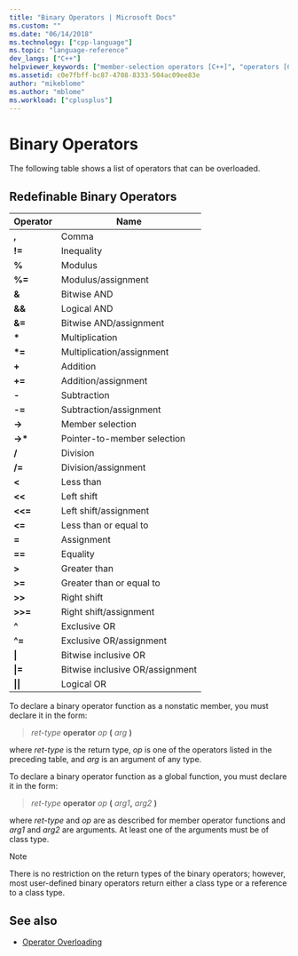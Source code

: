 ```yaml
---
title: "Binary Operators | Microsoft Docs"
ms.custom: ""
ms.date: "06/14/2018"
ms.technology: ["cpp-language"]
ms.topic: "language-reference"
dev_langs: ["C++"]
helpviewer_keywords: ["member-selection operators [C++]", "operators [C++], binary", "binary operators [C++]"]
ms.assetid: c0e7fbff-bc87-4708-8333-504ac09ee83e
author: "mikeblome"
ms.author: "mblome"
ms.workload: ["cplusplus"]
---
```

# Binary Operators

The following table shows a list of operators that can be overloaded.

## Redefinable Binary Operators

|Operator|Name|
|--------------|----------|
|**,**|Comma|
|**!=**|Inequality|
|**%**|Modulus|
|**%=**|Modulus/assignment|
|**&**|Bitwise AND|
|**&&**|Logical AND|
|**&=**|Bitwise AND/assignment|
|**&#42;**|Multiplication|
|**&#42;=**|Multiplication/assignment|
|**+**|Addition|
|**+=**|Addition/assignment|
|**-**|Subtraction|
|**-=**|Subtraction/assignment|
|**->**|Member selection|
|**->&#42;**|Pointer-to-member selection|
|**/**|Division|
|**/=**|Division/assignment|
|**<**|Less than|
|**<<**|Left shift|
|**<<=**|Left shift/assignment|
|**<=**|Less than or equal to|
|**=**|Assignment|
|**==**|Equality|
|**>**|Greater than|
|**>=**|Greater than or equal to|
|**>>**|Right shift|
|**>>=**|Right shift/assignment|
|**^**|Exclusive OR|
|**^=**|Exclusive OR/assignment|
|**&#124;**|Bitwise inclusive OR|
|**&#124;=**|Bitwise inclusive OR/assignment|
|**&#124;&#124;**|Logical OR|

To declare a binary operator function as a nonstatic member, you must declare it in the form:

> *ret-type* **operator** *op* **(** *arg* **)**

where *ret-type* is the return type, *op* is one of the operators listed in the preceding table, and *arg* is an argument of any type.

To declare a binary operator function as a global function, you must declare it in the form:

> *ret-type* **operator** *op* **(** _arg1_**,** _arg2_ **)**

where *ret-type* and *op* are as described for member operator functions and *arg1* and *arg2* are arguments. At least one of the arguments must be of class type.

> [!NOTE]
> There is no restriction on the return types of the binary operators; however, most user-defined binary operators return either a class type or a reference to a class type.

## See also

- [Operator Overloading](../cpp/operator-overloading.md)
